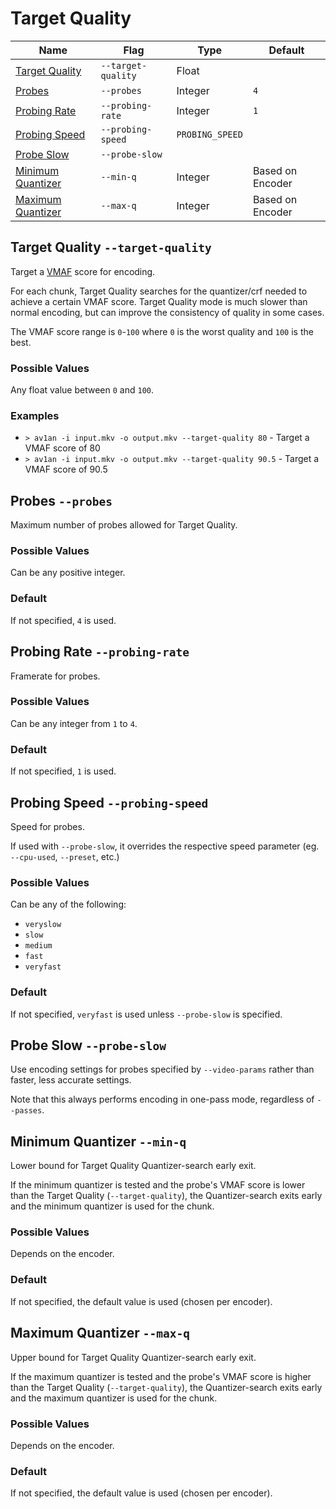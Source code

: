 # Target Quality

Name | Flag | Type | Default
--- | --- | --- | ---
[Target Quality](#target-quality---target-quality) | `--target-quality` | Float | 
[Probes](#probes---probes) | `--probes` | Integer | `4`
[Probing Rate](#probing-rate---probing-rate) | `--probing-rate` | Integer | `1`
[Probing Speed](#probing-speed---probing-speed) | `--probing-speed` | `PROBING_SPEED` |
[Probe Slow](#probe-slow---probe-slow) | `--probe-slow` || 
[Minimum Quantizer](#minimum-quantizer---min-q) | `--min-q` | Integer | Based on Encoder
[Maximum Quantizer](#maximum-quantizer---max-q) | `--max-q` | Integer | Based on Encoder


## Target Quality `--target-quality`

Target a [VMAF](https://github.com/Netflix/vmaf) score for encoding.

For each chunk, Target Quality searches for the quantizer/crf needed to achieve a certain VMAF score. Target Quality mode is much slower than normal encoding, but can improve the consistency of quality in some cases.

The VMAF score range is `0`-`100` where `0` is the worst quality and `100` is the best.

### Possible Values

Any float value between `0` and `100`.

### Examples

* `> av1an -i input.mkv -o output.mkv --target-quality 80` - Target a VMAF score of 80
* `> av1an -i input.mkv -o output.mkv --target-quality 90.5` - Target a VMAF score of 90.5

## Probes `--probes`

Maximum number of probes allowed for Target Quality.

### Possible Values

Can be any positive integer.

### Default

If not specified, `4` is used.

## Probing Rate `--probing-rate`

Framerate for probes.

### Possible Values

Can be any integer from `1` to `4`.

### Default

If not specified, `1` is used.

## Probing Speed `--probing-speed`

Speed for probes.

If used with `--probe-slow`, it overrides the respective speed parameter (eg. `--cpu-used`, `--preset`, etc.)

### Possible Values

Can be any of the following:

* `veryslow`
* `slow`
* `medium`
* `fast`
* `veryfast`

### Default

If not specified, `veryfast` is used unless `--probe-slow` is specified.

## Probe Slow `--probe-slow`

Use encoding settings for probes specified by `--video-params` rather than faster, less accurate settings.

Note that this always performs encoding in one-pass mode, regardless of `--passes`.

## Minimum Quantizer `--min-q`

Lower bound for Target Quality Quantizer-search early exit.

If the minimum quantizer is tested and the probe's VMAF score is lower than the Target Quality (`--target-quality`), the Quantizer-search exits early and the minimum quantizer is used for the chunk.

### Possible Values

Depends on the encoder.

### Default

If not specified, the default value is used (chosen per encoder).

## Maximum Quantizer `--max-q`

Upper bound for Target Quality Quantizer-search early exit.

If the maximum quantizer is tested and the probe's VMAF score is higher than the Target Quality (`--target-quality`), the Quantizer-search exits early and the maximum quantizer is used for the chunk.

### Possible Values

Depends on the encoder.

### Default

If not specified, the default value is used (chosen per encoder).